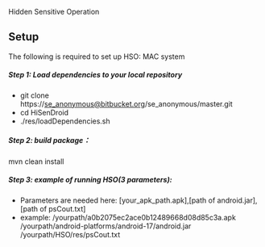Hidden Sensitive Operation


## Setup
The following is required to set up HSO:
 MAC system

##### Step 1: Load dependencies to your local repository
* git clone https://se_anonymous@bitbucket.org/se_anonymous/master.git
* cd HiSenDroid
* ./res/loadDependencies.sh

##### Step 2: build package：
mvn clean install

##### Step 3: example of running HSO(3 parameters):
* Parameters are needed here: [your_apk_path.apk],[path of android.jar],[path of psCout.txt]
* example:
/yourpath/a0b2075ec2ace0b12489668d08d85c3a.apk
/yourpath/android-platforms/android-17/android.jar
/yourpath/HSO/res/psCout.txt

